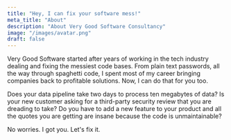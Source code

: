 ```yaml
---
title: "Hey, I can fix your software mess!"
meta_title: "About"
description: "About Very Good Software Consultancy"
image: "/images/avatar.png"
draft: false
---
```


Very Good Software started after years of working in the tech industry dealing and fixing the messiest code bases.
From plain text passwords, all the way through spaghetti code, I spent most of my career bringing companies back to
profitable solutions. Now, I can do that for you too.

Does your data pipeline take two days to process ten megabytes of data? Is your new customer asking for a third-party
security review that you are dreading to take? Do you have to add a new feature to your product and all the quotes you
are getting are insane because the code is unmaintainable?

No worries. I got you. Let's fix it.
